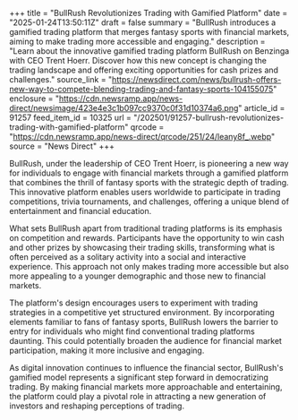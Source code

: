 +++
title = "BullRush Revolutionizes Trading with Gamified Platform"
date = "2025-01-24T13:50:11Z"
draft = false
summary = "BullRush introduces a gamified trading platform that merges fantasy sports with financial markets, aiming to make trading more accessible and engaging."
description = "Learn about the innovative gamified trading platform BullRush on Benzinga with CEO Trent Hoerr. Discover how this new concept is changing the trading landscape and offering exciting opportunities for cash prizes and challenges."
source_link = "https://newsdirect.com/news/bullrush-offers-new-way-to-compete-blending-trading-and-fantasy-sports-104155075"
enclosure = "https://cdn.newsramp.app/news-direct/newsimage/423e4e3c1b097cc9370c0f31d10374a6.png"
article_id = 91257
feed_item_id = 10325
url = "/202501/91257-bullrush-revolutionizes-trading-with-gamified-platform"
qrcode = "https://cdn.newsramp.app/news-direct/qrcode/251/24/leany8f_.webp"
source = "News Direct"
+++

<p>BullRush, under the leadership of CEO Trent Hoerr, is pioneering a new way for individuals to engage with financial markets through a gamified platform that combines the thrill of fantasy sports with the strategic depth of trading. This innovative platform enables users worldwide to participate in trading competitions, trivia tournaments, and challenges, offering a unique blend of entertainment and financial education.</p><p>What sets BullRush apart from traditional trading platforms is its emphasis on competition and rewards. Participants have the opportunity to win cash and other prizes by showcasing their trading skills, transforming what is often perceived as a solitary activity into a social and interactive experience. This approach not only makes trading more accessible but also more appealing to a younger demographic and those new to financial markets.</p><p>The platform's design encourages users to experiment with trading strategies in a competitive yet structured environment. By incorporating elements familiar to fans of fantasy sports, BullRush lowers the barrier to entry for individuals who might find conventional trading platforms daunting. This could potentially broaden the audience for financial market participation, making it more inclusive and engaging.</p><p>As digital innovation continues to influence the financial sector, BullRush's gamified model represents a significant step forward in democratizing trading. By making financial markets more approachable and entertaining, the platform could play a pivotal role in attracting a new generation of investors and reshaping perceptions of trading.</p>